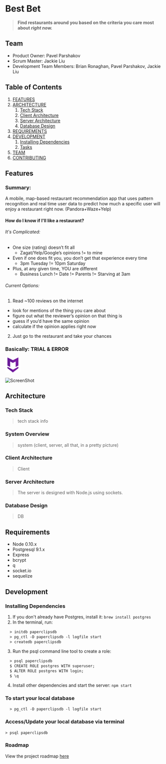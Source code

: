 # Best Bet

> **Find restaurants around you based on the criteria you care most about _right now._**


## Team

- Product Owner: Pavel Parshakov
- Scrum Master: Jackie Liu
- Development Team Members: Brian Ronaghan, Pavel Parshakov, Jackie Liu

## Table of Contents

1. [FEATURES](#Features)
1. [ARCHITECTURE](#architecture)
    1. [Tech Stack](#tech-stack)
    1. [Client Architecture](#client-architecture)
    1. [Server Architecture](#server-architecture)
    1. [Database Design](#database-design)
1. [REQUIREMENTS](#requirements)
1. [DEVELOPMENT](#development)
    1. [Installing Dependencies](#installing-dependencies)
    1. [Tasks](#tasks)
1. [TEAM](#team)
1. [CONTRIBUTING](#contributing)

## Features

### Summary:
A mobile, map-based restaurant recommendation app that uses pattern recognition and real time user data to predict how much a specific user will enjoy a restaurant right now. (Pandora+Waze+Yelp)



#### How do I know if I'll like a restaurant?

###### It's Complicated:
- One size (rating) doesn’t fit all
  - Zagat/Yelp/Google’s opinions != to mine
- Even if one does fit you, you don’t get that experience every time
  - 3pm Tuesday != 10pm Saturday
- Plus, at any given time, YOU are different
  - Business Lunch != Date != Parents != Starving at 3am

###### Current Options:
1. Read ~100 reviews on the internet
  - look for mentions of the thing you care about
  - figure out what the reviewer’s opinion on that thing is
  - guess if you’d have the same opinion
  - calculate if the opinion applies right now
2. Just go to the restaurant and take your chances

### Basically: TRIAL & ERROR

![alt text](https://github.com/adam-p/markdown-here/raw/master/src/common/images/icon48.png "Logo Title Text 1")

![ScreenShot](https://github.com/paperclips/paperclips/screnshots)




## Architecture

### Tech Stack

> tech stack info

### System Overview

> system (client, server, all that, in a pretty picture)

### Client Architecture

> Client

### Server Architecture

> The server is designed with Node.js using sockets.

### Database Design

> DB


## Requirements

- Node 0.10.x
- Postgresql 9.1.x
- Express
- bcrypt
- q
- socket.io
- sequelize

## Development

### Installing Dependencies

  1. If you don't already have Postgres, install it: `brew install postgres`
  2. In the terminal, run:

  ```
    > initdb paperclipsdb
    > pg_ctl -D paperclipsdb -l logfile start
    > createdb paperclipsdb
  ```

  3. Run the psql command line tool to create a role:

  ```
    > psql paperclipsdb
    $ CREATE ROLE postgres WITH superuser;
    $ ALTER ROLE postgres WITH login;
    $ \q
  ```

  4. Install other dependencies and start the server: `npm start`


### To start your local database

```
  > pg_ctl -D paperclipsdb -l logfile start
```

### Access/Update your local database via terminal

  ```
  > psql paperclipsdb
  ```

### Roadmap

View the project roadmap [here](https://waffle.io/paperclips/paperclips)
